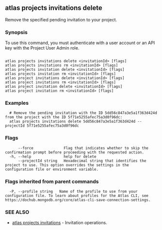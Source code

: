 ## atlas projects invitations delete

Remove the specified pending invitation to your project.


### Synopsis

To use this command, you must authenticate with a user account or an API key with the Project User Admin role.



```

atlas projects invitations delete <invitationId> [flags]
atlas projects invitations rm <invitationId> [flags]
atlas projects invitation delete <invitationId> [flags]
atlas projects invitation rm <invitationId> [flags]
atlas project invitations delete <invitationId> [flags]
atlas project invitations rm <invitationId> [flags]
atlas project invitation delete <invitationId> [flags]
atlas project invitation rm <invitationId> [flags]
```

### Examples

```
  # Remove the pending invitation with the ID 5dd56c847a3e5a1f363d424d from the project with the ID 5f71e5255afec75a3d0f96dc:
  atlas projects invitations delete 5dd56c847a3e5a1f363d424d --projectId 5f71e5255afec75a3d0f96dc
```


### Flags

```
      --force              Flag that indicates whether to skip the confirmation prompt before proceeding with the requested action.
  -h, --help               help for delete
      --projectId string   Hexadecimal string that identifies the project to use. This option overrides the settings in the configuration file or environment variable.

```


### Flags inherited from parent commands

```
  -P, --profile string   Name of the profile to use from your configuration file. To learn about profiles for the Atlas CLI, see https://dochub.mongodb.org/core/atlas-cli-save-connection-settings.

```

### SEE ALSO


* [atlas projects invitations](atlas_projects_invitations.md)	- Invitation operations.



